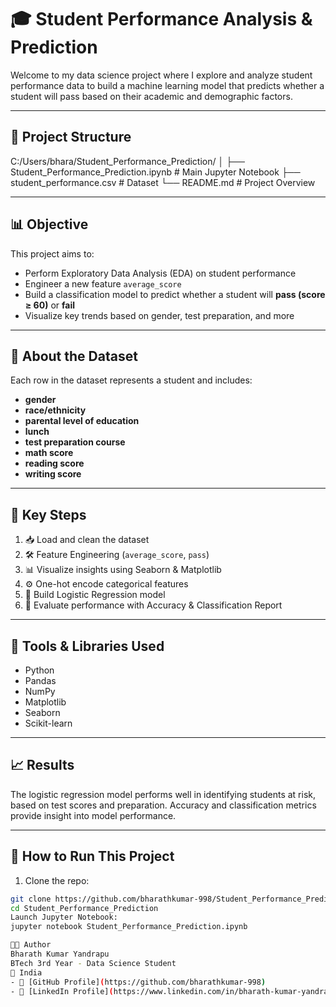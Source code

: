 # 🎓 Student Performance Analysis & Prediction

Welcome to my data science project where I explore and analyze student performance data to build a machine learning model that predicts whether a student will pass based on their academic and demographic factors.

---

## 📁 Project Structure

C:/Users/bhara/Student_Performance_Prediction/ │ ├── Student_Performance_Prediction.ipynb # Main Jupyter Notebook ├── student_performance.csv # Dataset └── README.md # Project Overview

---

## 📊 Objective

This project aims to:

- Perform Exploratory Data Analysis (EDA) on student performance
- Engineer a new feature `average_score`
- Build a classification model to predict whether a student will **pass (score ≥ 60)** or **fail**
- Visualize key trends based on gender, test preparation, and more

---

## 🧠 About the Dataset

Each row in the dataset represents a student and includes:

- **gender**
- **race/ethnicity**
- **parental level of education**
- **lunch**
- **test preparation course**
- **math score**
- **reading score**
- **writing score**

---

## 📌 Key Steps

1. 📥 Load and clean the dataset  
2. 🛠 Feature Engineering (`average_score`, `pass`)  
3. 📊 Visualize insights using Seaborn & Matplotlib  
4. ⚙️ One-hot encode categorical features  
5. 🤖 Build Logistic Regression model  
6. 🧪 Evaluate performance with Accuracy & Classification Report  

---

## 🚀 Tools & Libraries Used

- Python
- Pandas
- NumPy
- Matplotlib
- Seaborn
- Scikit-learn

---

## 📈 Results

The logistic regression model performs well in identifying students at risk, based on test scores and preparation. Accuracy and classification metrics provide insight into model performance.

---

## 🧪 How to Run This Project

1. Clone the repo:
```bash
git clone https://github.com/bharathkumar-998/Student_Performance_Prediction/blob/main/README.md
cd Student_Performance_Prediction
Launch Jupyter Notebook:
jupyter notebook Student_Performance_Prediction.ipynb

👨‍💻 Author
Bharath Kumar Yandrapu
BTech 3rd Year - Data Science Student
📍 India
- 🔗 [GitHub Profile](https://github.com/bharathkumar-998)  
- 💼 [LinkedIn Profile](https://www.linkedin.com/in/bharath-kumar-yandrapu-05a8b0356)

